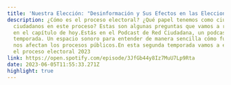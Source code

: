 ```yaml
---
title: 'Nuestra Elección: "Desinformación y Sus Efectos en las Elecciones"'
description: ¿Cómo es el proceso electoral? ¿Qué papel tenemos como ciudadanas y
  ciudadanos en este proceso? Estas son algunas preguntas que vamos a resolver
  en el capítulo de hoy.Estás en el Podcast de Red Ciudadana, un podcast de
  temporada. Un espacio sonoro para entender de manera sencilla cómo funcionan y
  nos afectan los procesos públicos.En esta segunda temporada vamos a explorar
  el proceso electoral 2023
link: https://open.spotify.com/episode/3JfGb44y8Iz7MuU7Lp9Rta
date: 2023-06-05T11:55:33.271Z
highlight: true
---
```

